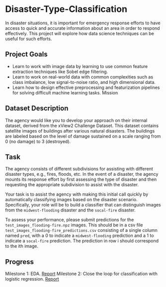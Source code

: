 # Disaster-Type-Classification
In disaster situations, it is important for emergency response efforts to have access to quick and accurate information about an area in order to respond effectively. This project will explore how data science techniques can be useful for such efforts.

## Project Goals
* Learn to work with image data by learning to use common feature extraction techniques like Sobel edge filtering.
* Learn to work on real-world data with common complexities such as class imbalance, low signal-to-noise ratio, and high dimensional data.
* Learn how to design effective preprocessing and featurization pipelines for solving difficult machine learning tasks.
Mission

## Dataset Description
The agency would like you to develop your approach on their internal dataset, derived from the xView2 Challenge Dataset. This dataset contains satellite images of buildings after various natural disasters. The buildings are labeled based on the level of damage sustained on a scale ranging from 0 (no damage) to 3 (destroyed).

## Task
The agency consists of different subdivisions for assisting with different disaster types, e.g., fires, floods, etc. In the event of a disaster, the agency mounts its response effort by first assessing the type of disaster and then requesting the appropriate subdivision to assist with the disaster.

Your task is to assist the agency with making this initial call quickly by automatically classifying images based on the disaster scenario. Specifically, your role will be to build a classifier that can distinguish images from the `midwest-flooding` disaster and the `socal-fire` disaster.

To assess your performance, please submit predictions for the `test_images_flooding-fire.npz` images. This should be in a csv file `test_images_flooding-fire_predictions.csv` consisting of a single column named `pred`, with a 0 to indicate a `midwest-flooding` prediction and a 1 to indicate a `socal-fire` prediction. The prediction in row i should correspond to the ith image.

## Progress
Milestone 1: EDA. [Report](https://docs.google.com/document/d/1RUBewmjUfKPpRcgTdssZq3jhmc9AIs0d26-glOFoRA0/edit?tab=t.0#heading=h.qs13alwirz8x)
Milestone 2: Close the loop for classification with logistic regression. [Report](https://docs.google.com/document/d/1xDWnAdLS_3OnO-LArFH798HMRDGuQPYTaCULiqV0s20/edit?usp=sharing)